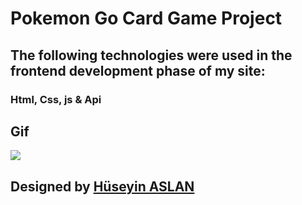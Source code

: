 # Pokemon Go Card Game Project

## The following technologies were used in the frontend development phase of my site:

### Html, Css, js & Api


## Gif



![](./images/gif.gif)



## Designed by <a href="https://www.linkedin.com/in/h%C3%BCseyin-aslan-128519203/" target="_blank">Hüseyin ASLAN</a> 
